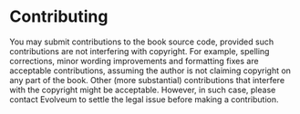 # Contributing

You may submit contributions to the book source code, provided such contributions are not interfering with copyright.
For example, spelling corrections, minor wording improvements and formatting fixes are acceptable contributions, assuming the author is not claiming copyright on any part of the book.
Other (more substantial) contributions that interfere with the copyright might be acceptable.
However, in such case, please contact Evolveum to settle the legal issue before making a contribution.
